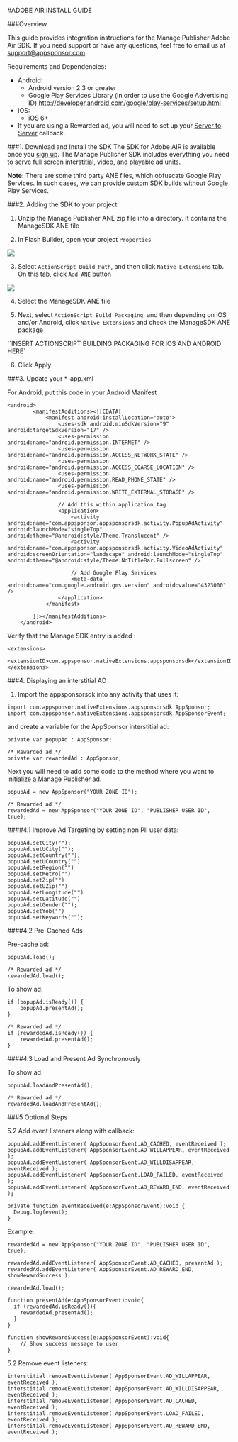 #ADOBE AIR INSTALL GUIDE

###Overview

This guide provides integration instructions for the Manage Publisher Adobe Air SDK.  If you need support or have any questions, feel free to email us at [support@appsponsor.com](support@appsponsor.com)

 Requirements and Dependencies:

* Android:
    * Android version 2.3 or greater
    * Google Play Services Library (in order to use the Google Advertising ID)
    http://developer.android.com/google/play-services/setup.html
* iOS:
    * iOS 6+
* If you are using a Rewarded ad, you will need to set up your [Server to Server](https://appsponsor.com/site/page/?view=install_server2server) callback.

###1. Download and Install the SDK
The SDK for Adobe AIR is available once you [sign up](https://appsponsor.com/user/registration). The Manage Publisher SDK includes everything you need to serve full screen interstitial, video, and playable ad units.


**Note:** There are some third party ANE files, which obfuscate Google Play Services. In such cases, we can provide custom SDK builds without Google Play Services.


###2. Adding the SDK to your project

1. Unzip the Manage Publisher ANE zip file into a directory. It contains the ManageSDK ANE file

2. In Flash Builder, open your project `Properties`

![](https://appsponsor.com/assets/501fed8d/private/images/adobe_installing_sdk_1.png)


3. Select `ActionScript Build Path`, and then click `Native Extensions` tab.  On this tab, click `Add ANE` button

![](https://appsponsor.com/assets/501fed8d/private/images/adobe_installing_sdk_2.png)


4. Select the ManageSDK ANE file

5. Next, select `ActionScript Build Packaging`, and then depending on iOS and/or Android, click `Native Extensions` and check the ManageSDK ANE package

``INSERT ACTIONSCRIPT BUILDING PACKAGING FOR IOS AND ANDROID HERE`

6. Click Apply

###3. Update your *-app.xml

For Android, put this code in your Android Manifest

```
<android>
        <manifestAdditions><![CDATA[
			<manifest android:installLocation="auto">
			    <uses-sdk android:minSdkVersion="9" android:targetSdkVersion="17" />
				<uses-permission android:name="android.permission.INTERNET" />
				<uses-permission android:name="android.permission.ACCESS_NETWORK_STATE" />
				<uses-permission android:name="android.permission.ACCESS_COARSE_LOCATION" />
				<uses-permission android:name="android.permission.READ_PHONE_STATE" />
				<uses-permission android:name="android.permission.WRITE_EXTERNAL_STORAGE" />
				
				// Add this within application tag
				<application>
					<activity android:name="com.appsponsor.appsponsorsdk.activity.PopupAdActivity" android:launchMode="singleTop" android:theme="@android:style/Theme.Translucent" />
					<activity android:name="com.appsponsor.appsponsorsdk.activity.VideoAdActivity" android:screenOrientation="landscape" android:launchMode="singleTop" android:theme="@android:style/Theme.NoTitleBar.Fullscreen" />
					
					// Add Google Play Services
					<meta-data android:name="com.google.android.gms.version" android:value="4323000" />
				</application>	
			</manifest>
			
		]]></manifestAdditions>
    </android>
```

Verify that the Manage SDK entry is added :

```
<extensions>
    <extensionID>com.appsponsor.nativeExtensions.appsponsorsdk</extensionID>
</extensions>
```
###4. Displaying an interstitial AD

1. Import the appsponsorsdk into any activity that uses it: 

```
import com.appsponsor.nativeExtensions.appsponsorsdk.AppSponsor;
import com.appsponsor.nativeExtensions.appsponsorsdk.AppSponsorEvent;
```

and create a variable for the AppSponsor interstitial ad:

```
private var popupAd : AppSponsor;

/* Rewarded ad */
private var rewardedAd : AppSponsor;
```

Next you will need to add some code to the method where you want to initialize a Manage Publisher ad.

```
popupAd = new AppSponsor("YOUR ZONE ID");

/* Rewarded ad */
rewardedAd = new AppSponsor("YOUR ZONE ID", "PUBLISHER USER ID", true);

```

####4.1 Improve Ad Targeting by setting non PII user data:

```
popupAd.setCity("");
popupAd.setUCity("");
popupAd.setCountry("");
popupAd.setUCountry("")
popupAd.setRegion("")
popupAd.setMetro("")
popupAd.setZip("")
popupAd.setUZip("")
popupAd.setLongitude("")
popupAd.setLatitude("")
popupAd.setGender("");
popupAd.setYob("")
popupAd.setKeywords("");

```
####4.2 Pre-Cached Ads 
   
  Pre-cache ad:

```
popupAd.load();

/* Rewarded ad */
rewardedAd.load();
```

To show ad:

```
if (popupAd.isReady()) {
    popupAd.presentAd();   
}

/* Rewarded ad */
if (rewardedAd.isReady()) {
    rewardedAd.presentAd();   
}
```

####4.3 Load and Present Ad Synchronously

To show ad:
```
popupAd.loadAndPresentAd();

/* Rewarded ad */
rewardedAd.loadAndPresentAd();
```

###5 Optional Steps

5.2 Add event listeners along with callback:
```
popupAd.addEventListener( AppSponsorEvent.AD_CACHED, eventReceived );
popupAd.addEventListener( AppSponsorEvent.AD_WILLAPPEAR, eventReceived ); 
popupAd.addEventListener( AppSponsorEvent.AD_WILLDISAPPEAR, eventReceived ); 
popupAd.addEventListener( AppSponsorEvent.LOAD_FAILED, eventReceived ); 
popupAd.addEventListener( AppSponsorEvent.AD_REWARD_END, eventReceived );

private function eventReceived(e:AppSponsorEvent):void {
  Debug.log(event);
}
```

Example:

```
rewardedAd = new AppSponsor("YOUR ZONE ID", "PUBLISHER USER ID", true);

rewardedAd.addEventListener( AppSponsorEvent.AD_CACHED, presentAd );
rewardedAd.addEventListener( AppSponsorEvent.AD_REWARD_END, showRewardSuccess );

rewardedAd.load();

function presentAd(e:AppSponsorEvent):void{
  if (rewardedAd.isReady()){
    rewardedAd.presentAd();
  }
}

function showRewardSuccess(e:AppSponsorEvent):void{
    // Show success message to user
}

```

5.2 Remove event listeners:
```
interstitial.removeEventListener( AppSponsorEvent.AD_WILLAPPEAR, eventReceived ); 
interstitial.removeEventListener( AppSponsorEvent.AD_WILLDISAPPEAR, eventReceived ); 
interstitial.removeEventListener( AppSponsorEvent.AD_CACHED, eventReceived ); 
interstitial.removeEventListener( AppSponsorEvent.LOAD_FAILED, eventReceived ); 
interstitial.removeEventListener( AppSponsorEvent.AD_REWARD_END, eventReceived );

```